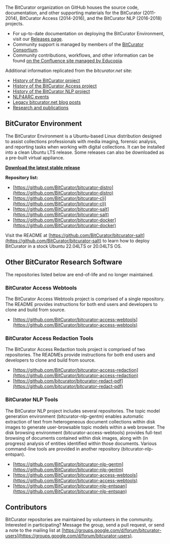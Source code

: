 The BitCurator organization on GitHub houses the source code, documentation, and other supporting materials for the BitCurator (2011-2014), BitCurator Access (2014-2016), and the BitCurator NLP (2016-2018) projects.

* For up-to-date documentation on deploying the BitCurator Environment, visit our [Releases page](https://github.com/BitCurator/bitcurator-distro/wiki/Releases). 
* Community support is managed by members of the [BitCurator Consortium](https://www.bitcuratorconsortium.org/). 
* Community contributions, workflows, and other information can be found [on the Confluence site managed by Educopia](https://confluence.educopia.org/display/BC). 

Additional information replicated from the *bitcurator.net* site:

* [History of the BitCurator project](https://bitcurator.github.io/bitcurator-project)
* [History of the BitCurator Access project](https://bitcurator.github.io/bitcurator-access-project)
* [History of the BitCurator NLP project](https://bitcurator.github.io/bitcurator-nlp-project)
* [NLP4ARC events](https://bitcurator.github.io/nlp4arc)
* [Legacy bitcurator.net blog posts](https://bitcurator.github.io/legacy-blog-posts)
* [Research and publications](https://bitcurator.github.io/research)

## BitCurator Environment

The BitCurator Environment is a Ubuntu-based Linux distribution designed to assist collections professionals with media imaging, forensic analysis, and reporting tasks when working with digital collections. It can be installed into a clean Ubuntu LTS release. Some releases can also be downloaded as a pre-built virtual appliance.

**[Download the latest stable release](https://github.com/BitCurator/bitcurator-distro/wiki/Releases)**

**Repository list:**

* [https://github.com/BitCurator/bitcurator-distro](https://github.com/BitCurator/bitcurator-distro)  
* [https://github.com/BitCurator/bitcurator-cli](https://github.com/BitCurator/bitcurator-cli)  
* [https://github.com/BitCurator/bitcurator-salt](https://github.com/BitCurator/bitcurator-salt)  
* [https://github.com/BitCurator/bitcurator-docker](https://github.com/BitCurator/bitcurator-docker)  

Visit the README at [https://github.com/BitCurator/bitcurator-salt](https://github.com/BitCurator/bitcurator-salt) to learn how to deploy BitCurator in a stock Ubuntu 22.04LTS or 20.04LTS OS.

## Other BitCurator Research Software

The repositories listed below are end-of-life and no longer maintained.

### BitCurator Access Webtools

The BitCurator Access Webtools project is comprised of a single repository. The README provides instructions for both end users and developers to clone and build from source.

* [https://github.com/BitCurator/bitcurator-access-webtools](https://github.com/BitCurator/bitcurator-access-webtools)  

### BitCurator Access Redaction Tools

The BitCurator Access Redaction tools project is comprised of two repositories. The READMEs provide instructions for both end users and developers to clone and build from source.

* [https://github.com/BitCurator/bitcurator-access-redaction](https://github.com/BitCurator/bitcurator-access-redaction)  
* [https://github.com/bitcurator/bitcurator-redact-pdf](https://github.com/bitcurator/bitcurator-redact-pdf)  

### BitCurator NLP Tools

The BitCurator NLP project includes several repositories. The topic model generation environment (bitcurator-nlp-gentm) enables automatic extraction of text from heterogeneous document collections within disk images to generate user-browsable topic models within a web browser. The disk browsing environment (bitcurator-access-webtools) provides full-text browsing of documents contained within disk images, along with (in progress) analysis of entities identified within those documents. Various command-line tools are provided in another repository (bitcurator-nlp-entspan).

* [https://github.com/BitCurator/bitcurator-nlp-gentm](https://github.com/BitCurator/bitcurator-nlp-gentm)
* [https://github.com/BitCurator/bitcurator-access-webtools](https://github.com/BitCurator/bitcurator-access-webtools)
* [https://github.com/BitCurator/bitcurator-nlp-entspan](https://github.com/BitCurator/bitcurator-nlp-entspan)

## Contributors

BitCurator repositories are maintained by volunteers in the community. Interested in participating? Message the group, send a pull request, or send a note to the mailing list at [https://groups.google.com/d/forum/bitcurator-users](https://groups.google.com/d/forum/bitcurator-users).
